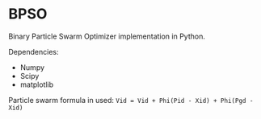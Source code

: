BPSO
====

Binary Particle Swarm Optimizer implementation in Python.

Dependencies:

- Numpy
- Scipy
- matplotlib


Particle swarm formula in used:
`Vid = Vid + Phi(Pid - Xid) + Phi(Pgd - Xid)`
